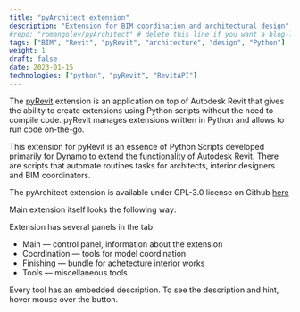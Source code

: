 ```yaml
---
title: "pyArchitect extension"
description: "Extension for BIM coordination and architectural design"
#repo: "romangolev/pyArchitect" # delete this line if you want a blog-like page
tags: ["BIM", "Revit", "pyRevit", "architecture", "design", "Python"]
weight: 1
draft: false
date: 2023-01-15
technologies: ["python", "pyRevit", "RevitAPI"]
---
```



The [pyRevit](https://github.com/pyrevitlabs/pyRevit) extension is an application on top of Autodesk Revit that gives the ability to create extensions using Python scripts without the need to compile code. pyRevit manages extensions written in Python and allows to run code on-the-go. 

This extension for pyRevit is an essence of Python Scripts developed primarily for Dynamo to extend the functionality of Autodesk Revit. There are scripts that automate routines tasks for architects, interior designers and BIM coordinators. 

The pyArchitect extension is available under GPL-3.0 license on Github [here](https://github.com/romangolev/pyArchitect)

Main extension itself looks the following way:

Extension has several panels in the tab:
* Main — control panel, information about the extension
* Coordination — tools for model coordination
* Finishing — bundle for achetecture interior works
* Tools — miscellaneous tools

Every tool has an embedded description. To see the description and hint, hover mouse over the button.
